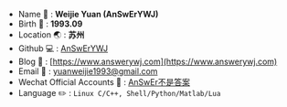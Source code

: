 - Name 👦 : **Weijie Yuan (AnSwErYWJ)** <!-- :boy: -->
- Birth 🎂 : **1993.09** <!-- :birthday: -->
- Location 🌏 : **苏州** <!-- :earth_asia: -->
- Github 💻 : [AnSwErYWJ](https://github.com/AnSwErYWJ) <!-- :computer: -->
- Blog 📝 : [https://www.answerywj.com](https://www.answerywj.com) <!-- :pencil: -->
- Email 📧 : [yuanweijie1993@gmail.com](https://mail.google.com) <!-- :email: -->
- Wechat Official Accounts 🐧 : [AnSwEr不是答案](https://github.com/AnSwErYWJ/DogFood/blob/master/Template/wechat_public_qdode.png) <!-- :penguin: -->
- Language ✏️ : `Linux C/C++, Shell/Python/Matlab/Lua` <!-- :pencil2: -->
